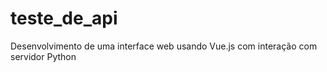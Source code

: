 # teste_de_api
Desenvolvimento de uma interface web usando Vue.js com interação com servidor Python
